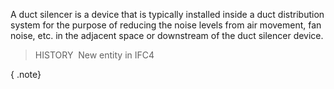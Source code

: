 ﻿A duct silencer is a device that is typically installed inside a duct distribution system for the purpose of reducing the noise levels from air movement, fan noise, etc. in the adjacent space or downstream of the duct silencer device.

> HISTORY&nbsp; New entity in IFC4

{ .note}
>
